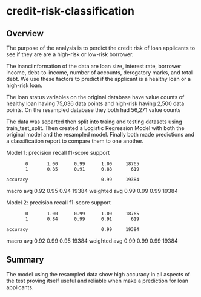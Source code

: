 # credit-risk-classification

## Overview

The purpose of the analysis is to perdict the credit risk of loan applicants to see if they are are a high-risk or low-risk borrower.

The inanciinformation of the data are loan size, interest rate, borrower income, debt-to-income, number of accounts, derogatory marks, and total debt. 
We use these factors to predict if the applicant is a healthy loan or a high-risk loan.

The loan status variables on the original database have value counts of healthy loan having 75,036 data points and high-risk having 2,500 data points. On the resampled database they both had 56,271 value counts

The data was separted then split into traing and testing datasets using train_test_split. Then created a Logistic Regression Model with both the original model and the resampled model. Finally both made predictions and a classification report to compare them to one another.

Model 1:
              precision    recall  f1-score   support

           0       1.00      0.99      1.00     18765
           1       0.85      0.91      0.88       619

    accuracy                           0.99     19384
   macro avg       0.92      0.95      0.94     19384
weighted avg       0.99      0.99      0.99     19384

Model 2:
              precision    recall  f1-score   support

           0       1.00      0.99      1.00     18765
           1       0.84      0.99      0.91       619

    accuracy                           0.99     19384
   macro avg       0.92      0.99      0.95     19384
weighted avg       0.99      0.99      0.99     19384

## Summary

The model using the resampled data show high accuracy in all aspects of the test proving itself useful and reliable when make a prediction for loan applicants.
